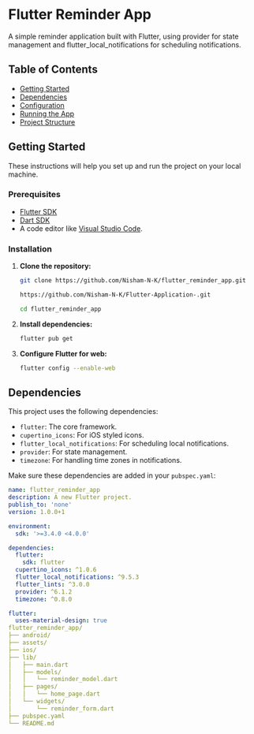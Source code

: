 # Flutter Reminder App

A simple reminder application built with Flutter, using provider for state management and flutter_local_notifications for scheduling notifications.

## Table of Contents

- [Getting Started](#getting-started)
- [Dependencies](#dependencies)
- [Configuration](#configuration)
- [Running the App](#running-the-app)
- [Project Structure](#project-structure)

## Getting Started

These instructions will help you set up and run the project on your local machine.

### Prerequisites

- [Flutter SDK](https://flutter.dev/docs/get-started/install)
- [Dart SDK](https://dart.dev/get-dart)
- A code editor like [Visual Studio Code](https://code.visualstudio.com/).

### Installation

1. **Clone the repository:**

    ```bash
    git clone https://github.com/Nisham-N-K/flutter_reminder_app.git
    
    https://github.com/Nisham-N-K/Flutter-Application-.git
    
    cd flutter_reminder_app
    ```

2. **Install dependencies:**

    ```bash
    flutter pub get
    ```

3. **Configure Flutter for web:**

    ```bash
    flutter config --enable-web
    ```

## Dependencies

This project uses the following dependencies:

- `flutter`: The core framework.
- `cupertino_icons`: For iOS styled icons.
- `flutter_local_notifications`: For scheduling local notifications.
- `provider`: For state management.
- `timezone`: For handling time zones in notifications.

Make sure these dependencies are added in your `pubspec.yaml`:

```yaml
name: flutter_reminder_app
description: A new Flutter project.
publish_to: 'none'
version: 1.0.0+1

environment:
  sdk: '>=3.4.0 <4.0.0'

dependencies:
  flutter:
    sdk: flutter
  cupertino_icons: ^1.0.6
  flutter_local_notifications: ^9.5.3
  flutter_lints: ^3.0.0
  provider: ^6.1.2
  timezone: ^0.8.0

flutter:
  uses-material-design: true
flutter_reminder_app/
├── android/
├── assets/
├── ios/
├── lib/
│   ├── main.dart
│   ├── models/
│   │   └── reminder_model.dart
│   ├── pages/
│   │   └── home_page.dart
│   └── widgets/
│       └── reminder_form.dart
├── pubspec.yaml
└── README.md

